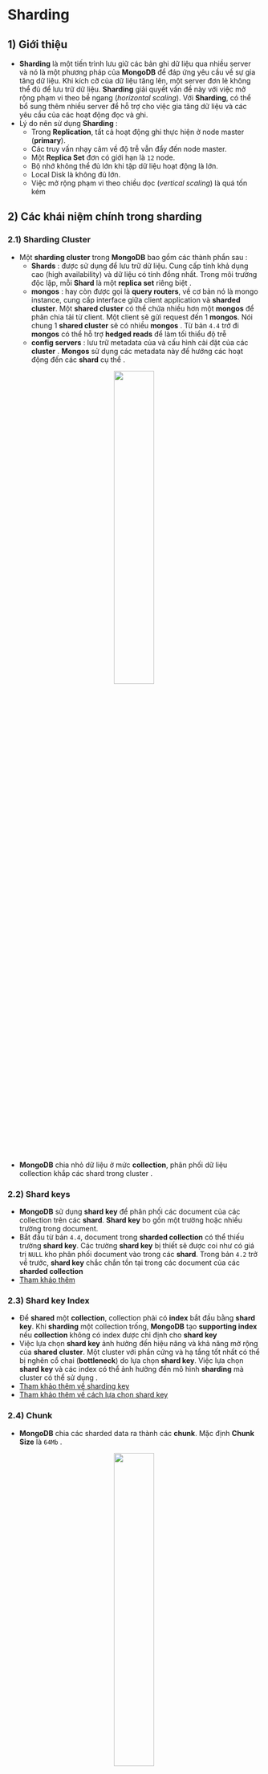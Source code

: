 # Sharding
## **1) Giới thiệu**
- **Sharding** là một tiến trình lưu giữ các bản ghi dữ liệu qua nhiều server và nó là một phương pháp của **MongoDB** để đáp ứng yêu cầu về sự gia tăng dữ liệu. Khi kích cỡ của dữ liệu tăng lên, một server đơn lẻ không thể đủ để lưu trữ dữ liệu. **Sharding** giải quyết vấn đề này với việc mở rộng phạm vi theo bề ngang (*horizontal scaling*). Với **Sharding**, có thể bổ sung thêm nhiều server để hỗ trợ cho việc gia tăng dữ liệu và các yêu cầu của các hoạt động đọc và ghi.
- Lý do nên sử dụng **Sharding** :
    - Trong **Replication**, tất cả hoạt động ghi thực hiện ở node master (**primary**).
    - Các truy vấn nhạy cảm về độ trễ vẫn đẩy đến node master.
    - Một **Replica Set** đơn có giới hạn là `12` node.
    - Bộ nhớ không thể đủ lớn khi tập dữ liệu hoạt động là lớn.
    - Local Disk là không đủ lớn.
    - Việc mở rộng phạm vi theo chiều dọc (*vertical scaling*) là quá tốn kém
## **2) Các khái niệm chính trong sharding**
### **2.1) Sharding Cluster**
- Một **sharding cluster** trong **MongoDB** bao gồm các thành phần sau :
    - **Shards** : được sử dụng để lưu trữ dữ liệu. Cung cấp tính khả dụng cao (high availability) và dữ liệu có tính đồng nhất. Trong môi trường độc lập, mỗi **Shard** là một **replica set** riêng biệt .
    - **mongos** : hay còn được gọi là **query routers**, về cơ bản nó là mongo instance, cung cấp interface giữa client application và **sharded cluster**. Một **shared cluster** có thể chứa nhiều hơn một **mongos** để phân chia tải từ client. Một client sẽ gửi request đến 1 **mongos**. Nói chung 1 **shared cluster** sẽ có nhiều **mongos** . Từ bản `4.4` trở đi **mongos** có thể hỗ trợ **hedged reads** để làm tối thiểu độ trễ
    - **config servers** : lưu trữ metadata của và cấu hình cài đặt của các **cluster** . **Mongos** sử dụng các metadata này đế hướng các hoạt động đến các **shard** cụ thể .

<p align=center><img src=https://i.imgur.com/FGexzbT.png width=40%></p>

- **MongoDB** chia nhỏ dữ liệu ở mức **collection**, phân phối dữ liệu collection khắp các shard trong cluster .
### **2.2) Shard keys**
- **MongoDB** sử dụng **shard key** để phân phối các document của các collection trên các **shard**. **Shard key** bo gồn một trường hoặc nhiều trường trong document.
- Bắt đầu từ bản `4.4`, document trong **sharded collection** có thể thiếu trường **shard key**. Các trường **shard key** bị thiết sẽ được coi như có giá trị `NULL` kho phân phối document vào trong các **shard**. Trong bản `4.2` trở về trước, **shard key** chắc chắn tồn tại trong các document của các **sharded collection**
- [Tham khảo thêm](https://docs.mongodb.com/manual/sharding/#shard-keys)
### **2.3) Shard key Index**
- Để **shared** một **collection**, collection phải có **index** bắt đầu bằng **shard key**. Khi **sharding** một collection trống, **MongoDB** tạo **supporting index** nếu **collection** không có index được chỉ định cho **shard key**
- Việc lựa chọn **shard key** ảnh hưởng đến hiệu năng và khả năng mở rộng của **shared cluster**. Một cluster với phần cứng và hạ tầng tốt nhất có thể bị nghẽn cổ chai (**bottleneck**) do lựa chọn **shard key**. Việc lựa chọn **shard key** và các index có thể ảnh hưởng đến mô hình **sharding** mà cluster có thể sử dụng .
- [Tham khảo thêm về sharding key](https://docs.mongodb.com/manual/core/sharding-shard-key/#sharding-shard-key-indexes)
- [Tham khảo thêm về cách lựa chọn shard key](https://docs.mongodb.com/manual/core/sharding-shard-key/#sharding-shard-key-selection)
### **2.4) Chunk**
- **MongoDB** chia các sharded data ra thành các **chunk**. Mặc định **Chunk Size** là `64Mb` .
<p align=center><img src=https://i.imgur.com/W9QWADr.png width=40%></p>

### **2.5) Balancer and Even Chunk Distribution**
- Để phân phối đồng đều được các chunk trên tất cả các **shard** trong **cluster**, một **balancer** sẽ chạy ngầm để migrate các **chunk** trên các **shard** .
- **Chunk split** : là tiến trình chia cắt khi **Chunk** tăng đến giới hạn **(Chunk Size)** hoặc khi số lượng Document trong Chunk vượt quá tham số `Maximum Number of Documents Per Chunk to Migrate`. Dựa trên **Shard Key**, **MongoDB** sẽ tiến hành chia cắt thành nhiều **Chunk** nếu cần .
<p align=center><img src=https://i.imgur.com/ujEyer9.png width=30%></p>

- **Chunk Migration** : **MongoDB** chuyển đổi **Chunk** để phân bố lại chunk của Shard Collection. Việc này cũng như việc chúng ta Defragment lại ổ cứng trên Window. **MongoDB** hỗ trợ 2 phương pháp để làm được việc này:
    - **Manual:** Chỉ nên sử dụng trong một số trường hợp nhất định như phân tán dữ liệu sử dụng Bulk Insert
    - **Automatic:** Thông qua tiến trình **Balancer** tự động Migrate lại **chunk** khi có sự phân bố không đều giữa các **chunk** trên các **Shards**
- **Balancer** là một tiến trình chạy ngầm quản lý **chunk migration**. Nếu có sự chênh lệch số **số chunk** giữa shard lớn nhất và nhỏ nhất đạt đến **migration threshold**, **balancer** sẽ bắt đầu migrate **chunk** trên cluster để đảm bảo việc phân phối đều dữ liệu .
<p align=center><img src=https://i.imgur.com/DLwSWCM.png width=40%></p>

- [Tham khảo Data Partition with Chunks](https://docs.mongodb.com/manual/core/sharding-data-partitioning/)
- [Tham khảo về Balancer](https://docs.mongodb.com/manual/core/sharding-balancer-administration/#sharding-balancing)
### **2.6) Thuận lợi của Sharding**
#### **Read/Write**
- **MongoDB** phân phối tải đọc và ghi đều trên các **shard** trên các **sharded cluster**, cho phép mỗi **shard** sử lý một mảng của toàn bộ hoạt động . Cả tải địc và ghi đều có thể mở rộng theo chiều ngang trên cluster bằng việc thêm vào nhiều **shard** hơn .
#### **Khả năng lưu trữ**
- **Sharding** phân phối dữ liệu khắp các shard trong cluster, cho pháp các shard lưu trữ một mảng của toàn bộ dữ liệu trong cluster. Khi nhu cầu dữ liệu tăng, chỉ cần add thêm **shard** là sẽ tăng được khả năng lưu trữ của cluster .
#### **High Availability**
- Việc deploy **config server** và các **shard** là các **replica set** cung cấp thêm tính sẵn sàng của hệ thống .
- Thậm chí dù 1 hoặc nhiều **replica set** bị chết hoàng toàn, **sharded cluster** vẫn có thể tiếp tục đọc và ghi với phần dữ liệu còn lại. Thật vậy, trong khi các dữ liệu trên **shard** bị chết không thể truy cập được, các tác vụ đọc hoặc ghi được trỏ đến các **shard** đang bình thường vẫn thành công .
### **2.7) Những vấn đề cần cân nhắc trước khi thực hiện Sharding**
- Kiến trúc của một **sharding cluster** khá phức tạp yêu cầu một kế hoạch và triển khai cùng sự maitain một cách cẩn thận, kỹ lưỡng .
- Một khi một collection bị shard, **MongoDB** sẽ không có cách nào để unshard sharded collection đó .
- Cân nhắc kỹ lưỡng trong việc lựa chọn **shard key** là cần thiết để đảm bảo hiệu năng của cluster.
- Sharding có các quy tắc và giới hạn trong việc vận hành. [Tham khảo](https://docs.mongodb.com/manual/core/sharded-cluster-requirements/)
### **2.8) Sharded and Non-Sharded Collections**
- Một database có thể kết hộ từ nhiều ***sharded*** và ***unsharded*** collection.
    - ***Sharded*** collection được chia và phân phối khắp các **shard** trong **cluster**.
    - ***Unsharded*** collection được lưu trữ trong **primary shard**. Mỗi database sẽ có một **primary shard** của riêng nó. 

<p align=center><img src=https://i.imgur.com/Mh9EsNC.png width=40%></p>

### **2.9) Kết nối tới Sharded Cluster**
- Cần phải kết nối tới **mongos router** để tương tác với bất cứ collection nào trong **sharded cluster**, bao gồm cả ***sharded*** và ***unsharded*** collection. Client không nên kết nối vào 1 **shard** đơn lẻ để thực hiện thao tác read hoặc write .
<p align=center><img src=https://i.imgur.com/pzV3G98.png width=40%></p>

- Có thể connect tới **mongos** giống như cách kết nối tới `mongod`, sử dụng mongo shell hoặc MongoDB driver .
### **2.10) Phương pháp sharding**
- **MongoDB** hỗ trợ 2 phương pháp **sharding** để phân phối data trên các sharded cluster .
#### **2.10.1) Hashed Sharding**
- **Hashed Sharding** đòi hỏi việc tính toán hàm băm của giá trị trường **shard key**. Mỗi **chunk** sau đó sẽ được gán một range dựa trên giá trị **shard key** đã được hash .
<p align=center><img src=https://i.imgur.com/mN8Rs9x.png width=50%></p>

- Cách này giúp đảm bảo document phân tán được triệt để hơn
- [Tìm hiểu thêm về Hashed Sharding](https://docs.mongodb.com/manual/core/hashed-sharding/)
#### **2.10.2) Ranged sharding** 
- **Ranged sharding** đòi hỏi việc chia dữ liệu dựa trên giá trị của **shard key**. Mỗi **chunk** sẽ được gán vào một range dựa trên giá trị của **shard key** .
<p align=center><img src=https://i.imgur.com/pZXWZA1.png width=50%></p>

- **VD :** shardA chiến từ -10 đến 10. shardB chiếm từ 11 đến 31 chẳng hạn
- Một dãy các **shard key** có giá trị gần nhau gần như sẽ được sắp xếp trên một **chunk**. Điều này giúp cho các tác vụ tìm đúng mục tiêu vì một **mongos** có thể định tuyến tác vụ tới đúng **shard** chứa dữ liệu cần tìm.
- Hiệu suất của **ranged sharding** dựa trên **shard key** được chọn. Cân nhắc **shard key** không kỹ lưỡng có thể dẫn đến việc phân phối data không đồng đều, làm trái với mục tiêu của **sharding** hoặc gây ra hiện tượng nghẽn cổ chai.
- [Tham khảo thêm về Ranged Sharding](https://docs.mongodb.com/manual/core/ranged-sharding/)
### **2.11) Zones trong Sharded Cluster**
- **Zones** có thể giúp cải thiện việc định vị dữ liệu trên các **shard cluster** trên các **data center** khác nhau .
- Trên **shard cluster**, có thể tạo zone các sharded data dựa trên **shard key**. Có thể liên kết mỗi **zone** với 1 hoặc nhiều **shard** trong cluster. Mỗi **shard** cũng có thể kết nối tới nhiều **zone**. 
- Trong mỗi balanced cluster, **MongoDB** chỉ migrate các **chunk** trong một **zone** đến các **shard** liên kết đến **zone** đó .
- Mỗi **zone** bao gồm 1 hoặc nhiều range giá trị **shard key**. Mỗi range trong một **zone** luôn bao gồm cả biên trên và biên dưới của nó .
<p align=center><img src=https://i.imgur.com/XU7TGDt.png width=50%></p>

- Phải sử dụng các field có chứa **shard key** khi định nghĩa mới một range trong **zone**. Nếu sử dụng **compound shard key**, range phải chứa prefix của **shard key**
- [Tham khảo thêm về shard key trong zone](https://docs.mongodb.com/manual/core/zone-sharding/#zone-sharding-shard-key)
- [Tham khảo thêm về zone](https://docs.mongodb.com/manual/core/zone-sharding/#zone-sharding)
### **2.12) Collations in Sharding**
- [Tham khảo thêm](https://docs.mongodb.com/manual/reference/command/shardCollection/#dbcmd.shardCollection)
## **3) Deploy Sharded Cluster**
### **Mô hình**
<img src=https://i.imgur.com/KIn1p14.png>

### **Cài đặt MongoDB**
- **B1 :** Khai báo hostname cho các node :
    ```
    # hostnamectl set-hostname [mongodb_{n}]
    # bash
    ```
- **B2 :** Khai báo file `/etc/hosts` trên các node :
    - Trên `rs1` :
        ```
        # echo "127.0.0.1 localhost" > /etc/hosts
        # echo "10.5.11.101 mongodb_1" >> /etc/hosts
        # echo "10.5.11.102 mongodb_2" >> /etc/hosts
        # echo "10.5.11.103 mongodb_3" >> /etc/hosts
        ```
    - Trên `rs2` :
        ```
        # echo "127.0.0.1 localhost" > /etc/hosts
        # echo "10.5.11.104 mongodb_4" >> /etc/hosts
        # echo "10.5.11.105 mongodb_5" >> /etc/hosts
        # echo "10.5.11.106 mongodb_6" >> /etc/hosts
        ```
- **B3 :** Cài đặt **MongoDB `4.4`** trên tất cả các node. [Tham khảo](https://github.com/QuocCuong97/Linux/blob/master/docs/Services/MONGODB/02_Installation.md)
### **Cấu hình ConfigServer**
> Mô hình mang tính HA cao nhất là sử dụng cụm **replica set** có ít nhất 3 **config server** . Bài lab này chỉ trên **replica set** có 1 **config server**. 
- **B1 :** Khai báo `clusterRole` :
    ```
    # vi /etc/mongo.conf
    ```
    - Chỉnh sửa nội dung sau:
        ```yaml
        ...
        net:
            bindIp: localhost,10.5.11.107
        ...
        replication:
            replSetName: "replconfig"

        sharding:
            clusterRole: configsvr
        ...
        ```
- **B2 :** Khởi động lại dịch vụ `mongod` :
    ```
    # systemctl restart mongod
    ```
- **B3 :** Khởi động **replica set** :
    ```
    # mongo
    > rs.initiate()
    ```
- **B4 :** Kiểm tra lại member trong **replica set** :
    ```
    replconfig:PRIMARY> rs.status()
    {
            "set" : "replconfig",
            ......
            "members" : [
                    {
                            "_id" : 0,
                            "name" : "10.5.11.107:27017",
                            "health" : 1,
                            "state" : 1,
                            "stateStr" : "PRIMARY",
                            ....
                    },
            ],
            ....
    }
    ```
### **Cấu hình các Shard (các Replica Set)**
- Cấu hình **`rs1`** (trên các node `mongodb_1`, `mongodb_2`, `mongodb_3`)
    - **B1 :** Khai báo tên **replica set** và **bind IP** trên cả 3 node :
        ```
        # vi /etc/mongod.conf
        ```
        - Chỉnh sửa nội dung sau:
            ```yaml
            ...
            net:
                bindIp: localhost,<hostname(s)|ip address(es)>
            ...
            replication:
                replSetName: "rs1"

            sharding:
                clusterRole: shardsvr
            ...
            ```
    - **B2 :** Khởi động lại dịch vụ `mongod` :
        ```
        # systemctl restart mongod
        ```
    - **B3 :** Trên node `mongodb_1`, khởi tạo replica set :
        ```
        # mongo
        > rs.initiate()
        > rs.add('10.5.11.102:27017')
        > rs.add('10.5.11.103:27017')
        ```
    - **B4 :** Kiểm tra lại các member trong replica set :
        ```
        rs1:PRIMARY> rs.status()
        {
                "set" : "rs1",
                ......
                "members" : [
                        {
                                "_id" : 0,
                                "name" : "10.5.11.101:27017",
                                "health" : 1,
                                "state" : 1,
                                "stateStr" : "PRIMARY",
                                ....
                        },
                        {
                                "_id" : 1,
                                "name" : "10.5.11.102:27017",
                                "health" : 1,
                                "state" : 2,
                                "stateStr" : "SECONDARY",
                                ....
                        },
                        {
                                "_id" : 2,
                                "name" : "10.5.11.103:27017",
                                "health" : 1,
                                "state" : 2,
                                "stateStr" : "SECONDARY",
                                ....
                        }
                ],
                ....
        }
        ```
- Cấu hình **`rs2`** (trên các node `mongodb_4`, `mongodb_5`, `mongodb_6`)
    - **B1 :** Khai báo tên **replica set** và **bind IP** trên cả 3 node :
        ```
        # vi /etc/mongod.conf
        ```
        - Chỉnh sửa nội dung sau:
            ```yaml
            ...
            net:
                bindIp: localhost,<hostname(s)|ip address(es)>
            ...
            replication:
                replSetName: "rs2"
            
            sharding:
                clusterRole: shardsvr
            ...
            ```
    - **B2 :** Khởi động lại dịch vụ `mongod` :
        ```
        # systemctl restart mongod
        ```
    - **B3 :** Trên node `mongodb_4`, khởi tạo replica set :
        ```
        # mongo
        > rs.initiate()
        > rs.add('10.5.11.105:27017')
        > rs.add('10.5.11.106:27017')
        ```
    - **B4 :** Kiểm tra lại các member trong replica set :
        ```
        rs2:PRIMARY> rs.status()
        {
                "set" : "rs2",
                ......
                "members" : [
                        {
                                "_id" : 0,
                                "name" : "10.5.11.104:27017",
                                "health" : 1,
                                "state" : 1,
                                "stateStr" : "PRIMARY",
                                ....
                        },
                        {
                                "_id" : 1,
                                "name" : "10.5.11.105:27017",
                                "health" : 1,
                                "state" : 2,
                                "stateStr" : "SECONDARY",
                                ....
                        },
                        {
                                "_id" : 2,
                                "name" : "10.5.11.106:27017",
                                "health" : 1,
                                "state" : 2,
                                "stateStr" : "SECONDARY",
                                ....
                        }
                ],
                ....
        }
        ```
### **Cấu hình Mongos**
- **B1 :** Stop dịch vụ `mongod` :
    ```
    # systemctl stop mongod
    ```
- **B1 :** Khai báo `configDB` :
    ```
    # vi /etc/mongo.conf
    ```
    - Chỉnh sửa nội dung sau:
        ```yaml
        # Where and how to store data.
        #storage:
        #  dbPath: /var/lib/mongo
        #  journal:
        #    enabled: true
        #  engine:
        #  wiredTiger:
        ...
        net:
            bindIp: localhost,10.5.11.108
        ...
        sharding:
            configDB: replconfig/10.5.11.107:27017
        ...
        ```
        > Comment lại block `storage`
- **B2 :** Khác với việc khởi động MongoDB tại **Config Cluster** và **Shard Cluster**, ở **Mongos** ta sẽ khởi động bằng cầu lệnh sau :
    ```
    # mongos --config /etc/mongod.conf
    ```
- **B3 :** Truy cập **shard cluster** :
    ```
    # mongo --host 10.5.11.108
    mongos>
    ```